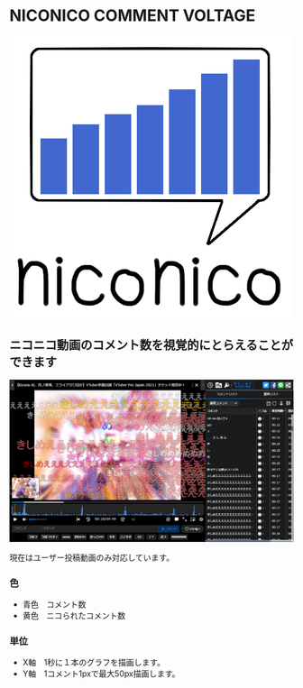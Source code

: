 # NICONICO COMMENT VOLTAGE
![](ss/icon500.png)  
  

## ニコニコ動画のコメント数を視覚的にとらえることができます
![](ss/player.png)

現在はユーザー投稿動画のみ対応しています。  

### 色  
- 青色　コメント数  
- 黄色　ニコられたコメント数  

### 単位  
- X軸　1秒に１本のグラフを描画します。  
- Y軸　1コメント1pxで最大50px描画します。  
